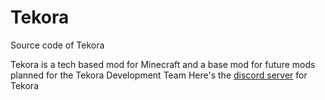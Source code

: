 # Tekora
Source code of Tekora

Tekora is a tech based mod for Minecraft and a base mod for future mods planned for the Tekora Development Team
Here's the <a href="https://discord.gg/qAWK7Se4KC">discord server</a> for Tekora